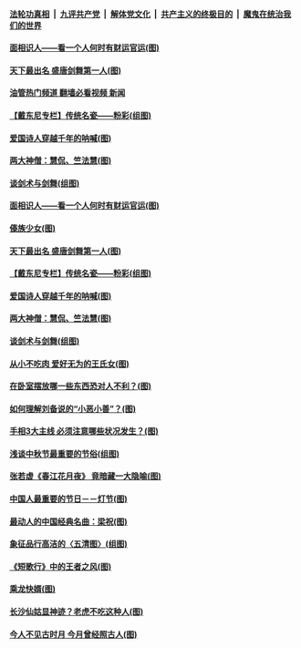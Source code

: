 ####  [法轮功真相](../../../../basic/blob/master/README.md?t=09061001) &nbsp;|&nbsp; [九评共产党](../../../../9ping.md/blob/master/README.md?t=09061001) &nbsp;|&nbsp; [解体党文化](../../../../jtdwh.md/blob/master/README.md?t=09061001)  &nbsp;|&nbsp; [共产主义的终极目的](../../../../gczydzjmd.md/blob/master/README.md?t=09061001) &nbsp;|&nbsp; [魔鬼在统治我们的世界](../../../../mgztzwmdsj.md/blob/master/README.md?t=09061001) 

#### [面相识人——看一个人何时有财运官运(图)](../pages/p7/1013353.md?t=09061001) 

#### [天下最出名 盛唐剑舞第一人(图)](../pages/p7/1015813.md?t=09061001) 

#### [油管热门频道 翻墙必看视频 新闻](http://45.76.130.85:81/youtube.html?09061001)

#### [【戴东尼专栏】传统名瓷——粉彩(组图)](../pages/p7/1009832.md?t=09061001) 

#### [爱国诗人穿越千年的呐喊(图)](../pages/p7/1015850.md?t=09061001) 

#### [两大神僧：慧侃、竺法慧(图)](../pages/p7/1015873.md?t=09061001) 

#### [谈剑术与剑舞(组图)](../pages/p7/1015805.md?t=09061001) 

#### [面相识人——看一个人何时有财运官运(图)](../pages/p7/1013353.md?t=09061001) 

#### [傣族少女(图)](../pages/p7/1015582.md?t=09061001) 

#### [天下最出名 盛唐剑舞第一人(图)](../pages/p7/1015813.md?t=09061001) 

#### [【戴东尼专栏】传统名瓷——粉彩(组图)](../pages/p7/1009832.md?t=09061001) 

#### [爱国诗人穿越千年的呐喊(图)](../pages/p7/1015850.md?t=09061001) 

#### [两大神僧：慧侃、竺法慧(图)](../pages/p7/1015873.md?t=09061001) 

#### [谈剑术与剑舞(组图)](../pages/p7/1015805.md?t=09061001) 

#### [从小不吃肉 爱好无为的王氏女(图)](../pages/p7/1015229.md?t=09061001) 

#### [在卧室摆放哪一些东西恐对人不利？(图)](../pages/p7/1013354.md?t=09061001) 

#### [如何理解刘备说的“小恶小善”？(图)](../pages/p7/1015458.md?t=09061001) 

#### [手相3大主线 必须注意哪些状况发生？(图)](../pages/p7/1015708.md?t=09061001) 

#### [浅谈中秋节最重要的节俗(组图)](../pages/p7/1014818.md?t=09061001) 

#### [张若虚《春江花月夜》 竟暗藏一大隐喻(图)](../pages/p7/1015721.md?t=09061001) 

#### [中国人最重要的节日－－灯节(图)](../pages/p7/1015580.md?t=09061001) 

#### [最动人的中国经典名曲：梁祝(图)](../pages/p7/1015366.md?t=09061001) 

#### [象征品行高洁的〈五清图〉(组图)](../pages/p7/1014863.md?t=09061001) 

#### [《短歌行》中的王者之风(图)](../pages/p7/1015455.md?t=09061001) 

#### [乘龙快婿(图)](../pages/p7/1015522.md?t=09061001) 

#### [长沙仙姑显神迹？老虎不吃这种人(图)](../pages/p7/1015226.md?t=09061001) 

#### [今人不见古时月 今月曾经照古人(图)](../pages/p7/1015357.md?t=09061001) 

<img src='http://gfw-breaker.win/goodnews/indexes/p7.md' width='0px' height='0px'/>
